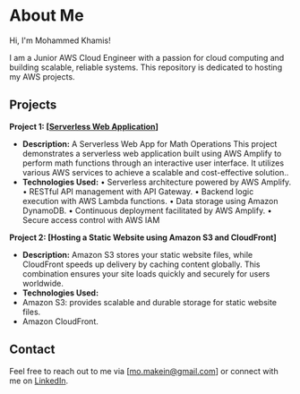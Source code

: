 # About Me

Hi, I'm Mohammed Khamis!

I am a Junior AWS Cloud Engineer with a passion for cloud computing and building scalable, reliable systems. This repository is dedicated to hosting my AWS projects.

## Projects

**Project 1: [[Serverless Web Application](https://github.com/Mohammed-Khamis99/AWS-Projects/tree/41b83f2daa38c4208cdf1682cc975b5a5c01e172/serverless%20web%20app)]**
   - **Description:**
A Serverless Web App for Math Operations This project demonstrates a serverless web application built using AWS Amplify to perform math functions through an interactive user interface. It utilizes various AWS services to achieve a scalable and cost-effective solution..
   - **Technologies Used:**
•	Serverless architecture powered by AWS Amplify.
•	RESTful API management with API Gateway.
•	Backend logic execution with AWS Lambda functions.
•	Data storage using Amazon DynamoDB.
•	Continuous deployment facilitated by AWS Amplify.
•	Secure access control with AWS IAM

**Project 2: [Hosting a Static Website using Amazon S3 and CloudFront]**
   - **Description:**
Amazon S3 stores your static website files, while CloudFront speeds up delivery by caching content globally. This combination ensures your site loads quickly and securely for users worldwide.
   - **Technologies Used:**
- Amazon S3: provides scalable and durable storage for static website files.
- Amazon CloudFront.

## Contact

Feel free to reach out to me via [mo.makein@gmail.com] or connect with me on [LinkedIn]( https://www.linkedin.com/in/mohammed-khamis99).

